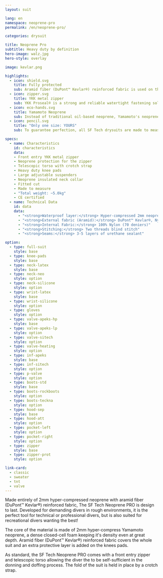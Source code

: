 ```yaml
---
layout: suit

lang: en
namespace: neoprene-pro
permalink: /en/neoprene-pro/   

categories: drysuit

title: Neoprene Pro
subtitle: Heavy duty by definition
hero-image: walz.jpg
hero-style: overlay

image: kevlar.png

highlights:
  - icon: shield.svg
    title: Fully protected
    sub: Aramid fiber (DuPont™ Kevlar®) reinforced fabric is used on the whole suit, making it incredibly resistant
  - icon: zipper.svg
    title: YKK metal zipper
    sub: YKK Proseal® is a strong and reliable watertight fastening solution
  - icon: eco-hands.svg
    title: Yamamoto Neoprene
    sub: Instead of traditional oil-based neoprene, Yamamoto's neoprene is made of calcium carbonate from limestone 
  - icon: pencil.svg
    title: "Only one size: YOURS"
    sub: To guarantee perfection, all SF Tech drysuits are made to measure with your choice of options and colors

specs:
  - name: Characteristics
    id: characteristics
    data:
    - Front entry YKK metal zipper
    - Neoprene protection for the zipper
    - Telescopic torso with crotch strap
    - Heavy duty knee pads
    - Large adjustable suspenders
    - Neoprene insulated neck collar
    - Fitted cut
    - Made to measure
    - "Total weight: ~5.0kg"
    - CE certified
  - name: Technical Data
    id: data
    data:
      - "<strong>Waterproof layer:</strong> Hyper-compressed 2mm neoprene foam"
      - "<strong>External fabric (Aramid):</strong> DuPont™ Kevlar®, Nylon, Spandex"
      - "<strong>Internal Fabric:</strong> 100% Nylon (70 deniers)"
      - "<strong>Stitching:</strong> Two threads blind stitch"
      - "<strong>Seams:</strong> 3-5 layers of urethane sealant"

option:
  - type: full-suit
    style: base
  - type: knee-pads
    style: base
  - type: neck-latex
    style: base
  - type: neck-neo
    style: option
  - type: neck-silicone
    style: option
  - type: wrist-latex
    style: base
  - type: wrist-silicone
    style: option
  - type: gloves
    style: option
  - type: valve-apeks-hp
    style: base
  - type: valve-apeks-lp
    style: option
  - type: valve-sitech
    style: option
  - type: valve-heating
    style: option
  - type: inf-apeks
    style: base
  - type: inf-sitech
    style: option
  - type: p-valve
    style: option
  - type: boots-std
    style: base
  - type: boots-rockboots
    style: option
  - type: boots-teckna
    style: option
  - type: hood-sep
    style: base
  - type: hood-att
    style: option
  - type: pocket-left
    style: option
  - type: pocket-right
    style: option
  - type: zipper
    style: base
  - type: zipper-prot
    style: option

link-card:
  - classic
  - sweater
  - tnt
  - valve
---
```


Made entirely of 2mm hyper-compressed neoprene with aramid fiber (DuPont™ Kevlar®) reinforced fabric, The SF Tech Neoprene PRO is design to last. Developed for demanding divers in rough environments, it is the perfect tool for technical or professional divers, but is also suited for recreational divers wanting the best!

The core of the material is made of 2mm hyper-compress Yamamoto neoprene, a dense closed-cell foam keeping it's density even at great depth. Aramid fiber (DuPont™ Kevlar®) reinforced fabric covers the whole suit and an extra protective layer is added on the knees pads.

As standard, the SF Tech Neoprene PRO comes with a front entry zipper and telescopic torso allowing the diver the to be self-sufficient in the donning and doffing process. The fold of the suit is held in place by a crotch strap.
